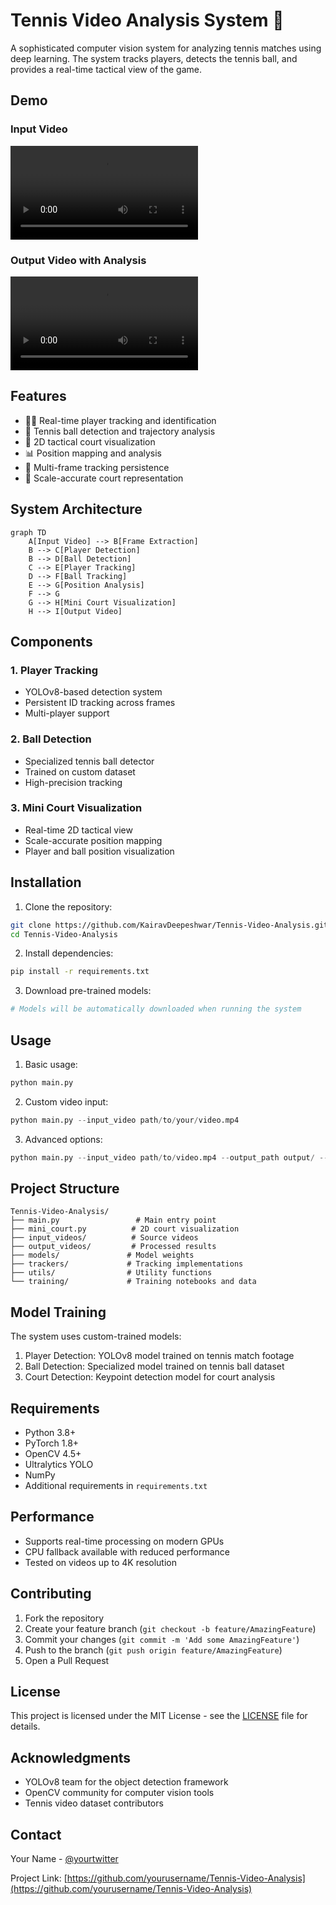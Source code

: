 # Tennis Video Analysis System 🎾

A sophisticated computer vision system for analyzing tennis matches using deep learning. The system tracks players, detects the tennis ball, and provides a real-time tactical view of the game.

## Demo

### Input Video
<video src="https://github.com/KairavDeepeshwar/Tennis-Video-Analyst/raw/main/demo_videos/input_video.mp4" controls="controls" style="max-width: 730px;">
</video>

### Output Video with Analysis
<video src="https://github.com/KairavDeepeshwar/Tennis-Video-Analyst/raw/main/demo_videos/output_video_interpolation.mp4" controls="controls" style="max-width: 730px;">
</video>

## Features

- 🏃‍♂️ Real-time player tracking and identification
- 🎾 Tennis ball detection and trajectory analysis
- 🎯 2D tactical court visualization
- 📊 Position mapping and analysis
- 🔄 Multi-frame tracking persistence
- 📐 Scale-accurate court representation

## System Architecture

```mermaid
graph TD
    A[Input Video] --> B[Frame Extraction]
    B --> C[Player Detection]
    B --> D[Ball Detection]
    C --> E[Player Tracking]
    D --> F[Ball Tracking]
    E --> G[Position Analysis]
    F --> G
    G --> H[Mini Court Visualization]
    H --> I[Output Video]
```

## Components

### 1. Player Tracking
- YOLOv8-based detection system
- Persistent ID tracking across frames
- Multi-player support

### 2. Ball Detection
- Specialized tennis ball detector
- Trained on custom dataset
- High-precision tracking

### 3. Mini Court Visualization
- Real-time 2D tactical view
- Scale-accurate position mapping
- Player and ball position visualization

## Installation

1. Clone the repository:
```bash
git clone https://github.com/KairavDeepeshwar/Tennis-Video-Analysis.git
cd Tennis-Video-Analysis
```

2. Install dependencies:
```bash
pip install -r requirements.txt
```

3. Download pre-trained models:
```bash
# Models will be automatically downloaded when running the system
```

## Usage

1. Basic usage:
```python
python main.py
```

2. Custom video input:
```python
python main.py --input_video path/to/your/video.mp4
```

3. Advanced options:
```python
python main.py --input_video path/to/video.mp4 --output_path output/ --show_display True
```

## Project Structure

```
Tennis-Video-Analysis/
├── main.py                 # Main entry point
├── mini_court.py          # 2D court visualization
├── input_videos/          # Source videos
├── output_videos/         # Processed results
├── models/               # Model weights
├── trackers/             # Tracking implementations
├── utils/                # Utility functions
└── training/             # Training notebooks and data
```

## Model Training

The system uses custom-trained models:

1. Player Detection: YOLOv8 model trained on tennis match footage
2. Ball Detection: Specialized model trained on tennis ball dataset
3. Court Detection: Keypoint detection model for court analysis

## Requirements

- Python 3.8+
- PyTorch 1.8+
- OpenCV 4.5+
- Ultralytics YOLO
- NumPy
- Additional requirements in `requirements.txt`

## Performance

- Supports real-time processing on modern GPUs
- CPU fallback available with reduced performance
- Tested on videos up to 4K resolution

## Contributing

1. Fork the repository
2. Create your feature branch (`git checkout -b feature/AmazingFeature`)
3. Commit your changes (`git commit -m 'Add some AmazingFeature'`)
4. Push to the branch (`git push origin feature/AmazingFeature`)
5. Open a Pull Request

## License

This project is licensed under the MIT License - see the [LICENSE](LICENSE) file for details.

## Acknowledgments

- YOLOv8 team for the object detection framework
- OpenCV community for computer vision tools
- Tennis video dataset contributors

## Contact

Your Name - [@yourtwitter](https://twitter.com/yourtwitter)

Project Link: [https://github.com/yourusername/Tennis-Video-Analysis](https://github.com/yourusername/Tennis-Video-Analysis) 
